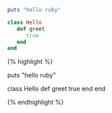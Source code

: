 
``` ruby

puts "hello ruby"

class Hello
   def greet
      true
   end
end
```


{% highlight %}

puts "hello ruby"

class Hello
   def greet
      true
   end
end

{% endhighlight %}
